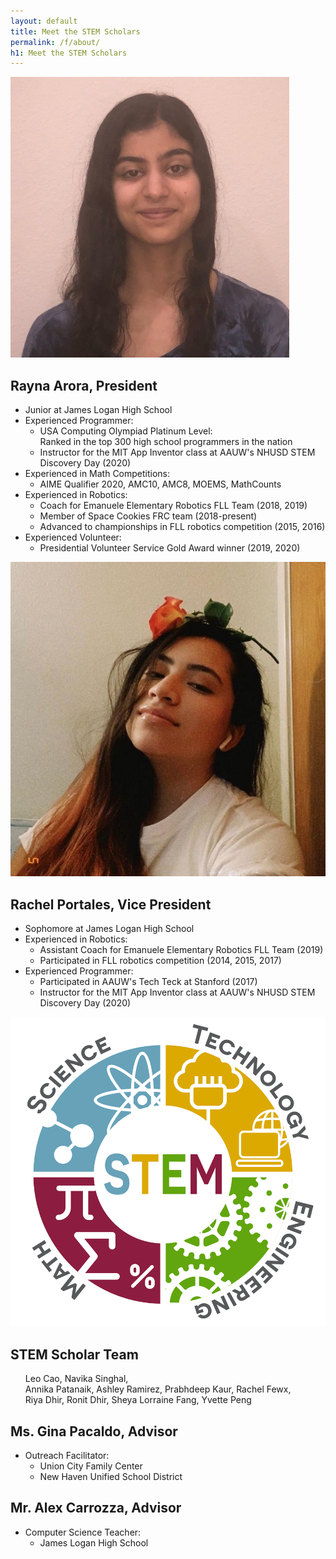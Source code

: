 ```yaml
---
layout: default
title: Meet the STEM Scholars
permalink: /f/about/
h1: Meet the STEM Scholars
---
```


<sectionpd>
  <img class="sectionpdPicture" src="/assets/images/Rayna.jpg">
<div class="sectionpdContent">

<h2> Rayna Arora, President </h2>
<ul class="l1"> 
<li> Junior at James Logan High School </li>
<li> Experienced Programmer: 
  <ul class="l2">
  <li> USA Computing Olympiad Platinum Level: <br> Ranked in the top 300 high school programmers in the nation </li> 
  <li> Instructor for the MIT App Inventor class at AAUW's NHUSD STEM Discovery Day (2020) </li>
  </ul> </li>
<li> Experienced in Math Competitions:
  <ul class="l2"> 
  <li> AIME Qualifier 2020, AMC10, AMC8, MOEMS, MathCounts </li>
  </ul> </li>
<li> Experienced in Robotics:
  <ul class="l2">
  <li> Coach for Emanuele Elementary Robotics FLL Team (2018, 2019) </li>
  <li> Member of Space Cookies FRC team (2018-present) </li>
  <li> Advanced to championships in FLL robotics competition (2015, 2016) </li>
  </ul> </li>
<li> Experienced Volunteer: 
  <ul class="l2"> 
  <li> Presidential Volunteer Service Gold Award winner (2019, 2020) </li> 
  </ul> </li> 
</ul>
</div>
</sectionpd>


<sectionpd>
    <img class="sectionpdPicture" src="/assets/images/Rachel.jpg">
<div class="sectionpdContent">
    <h2> Rachel Portales, Vice President </h2>

<ul class="l1"> 
<li> Sophomore at James Logan High School </li>
<li> Experienced in Robotics:
  <ul class="l2"> 
  <li> Assistant Coach for Emanuele Elementary Robotics FLL Team (2019) </li>
  <li> Participated in FLL robotics competition (2014, 2015, 2017) </li>
  </ul> </li>
<li> Experienced Programmer: 
  <ul class="l2"> 
  <li> Participated in AAUW's Tech Teck at Stanford (2017) </li>
  <li> Instructor for the MIT App Inventor class at AAUW's NHUSD STEM Discovery Day (2020) </li>
</ul> </li> 
</ul>  
</div>
</sectionpd>


<sectionpd>
    <img class="sectionpdPicture" src="/assets/images/STEMlogo.png">
<div class="sectionpdContent">

<h2> STEM Scholar Team </h2>
<ul class="l1"> Leo Cao, Navika Singhal, <br>
Annika Patanaik, Ashley Ramirez, Prabhdeep Kaur, Rachel Fewx, <br>
Riya Dhir, Ronit Dhir, Sheya Lorraine Fang, Yvette Peng</ul>

<h2> Ms. Gina Pacaldo, Advisor </h2>
<ul class="l1"> 
<li> Outreach Facilitator:
  <ul class="l2"> 
  <li> Union City Family Center  </li>
  <li> New Haven Unified School District </li>
</ul> </li> </ul>

<h2> Mr. Alex Carrozza, Advisor </h2>
<ul class="l1"> 
<li> Computer Science Teacher: 
  <ul class="l2">
  <li> James Logan High School </li>
</ul> </li> </ul>

</div>
</sectionpd>
